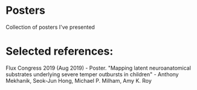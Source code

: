 # Posters
Collection of posters I've presented

# Selected references:
Flux Congress 2019 (Aug 2019) - Poster. "Mapping latent neuroanatomical substrates underlying severe temper outbursts in children" - Anthony Mekhanik, Seok-Jun Hong, Michael P. Milham, Amy K. Roy
